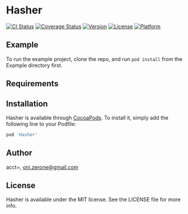# Hasher

[![CI Status](https://img.shields.io/travis/Oni-zerone/Hasher.svg?style=flat)](https://travis-ci.com/Oni-zerone/Hasher)
[![Coverage Status](https://coveralls.io/repos/github/Oni-zerone/Hasher/badge.svg?branch=develop)](https://coveralls.io/github/Oni-zerone/Hasher?branch=develop)
[![Version](https://img.shields.io/cocoapods/v/Hasher.svg?style=flat)](https://cocoapods.org/pods/Hasher)
[![License](https://img.shields.io/cocoapods/l/Hasher.svg?style=flat)](https://cocoapods.org/pods/Hasher)
[![Platform](https://img.shields.io/cocoapods/p/Hasher.svg?style=flat)](https://cocoapods.org/pods/Hasher)

## Example

To run the example project, clone the repo, and run `pod install` from the Example directory first.

## Requirements

## Installation

Hasher is available through [CocoaPods](https://cocoapods.org). To install
it, simply add the following line to your Podfile:

```ruby
pod 'Hasher'
```

## Author

acct<blob>=<NULL>, oni.zerone@gmail.com

## License

Hasher is available under the MIT license. See the LICENSE file for more info.
